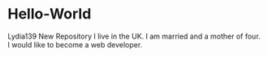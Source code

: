 # Hello-World
Lydia139 New Repository
I live in the UK. I am married and a mother of four. I would like to become a web developer.
